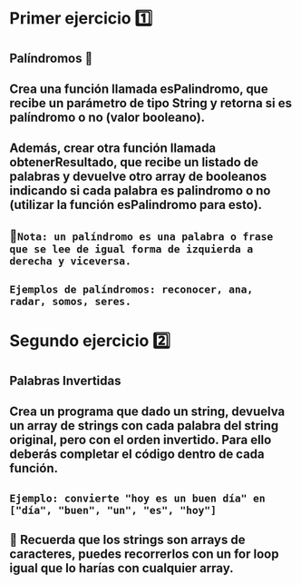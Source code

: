 # Primer ejercicio 1️⃣

## Palíndromos 🦄

## Crea una función llamada esPalindromo, que recibe un parámetro de tipo String y retorna si es palíndromo o no (valor booleano).

## Además, crear otra función llamada obtenerResultado, que recibe un listado de palabras y devuelve otro array de booleanos indicando si cada palabra es palindromo o no (utilizar la función esPalindromo para esto).

## 🚨`Nota: un palíndromo es una palabra o frase que se lee de igual forma de izquierda a derecha y viceversa.`

## `Ejemplos de palíndromos: reconocer, ana, radar, somos, seres.`

# Segundo ejercicio 2️⃣

## Palabras Invertidas

## Crea un programa que dado un string, devuelva un array de strings con cada palabra del string original, pero con el orden invertido. Para ello deberás completar el código dentro de cada función.

## `Ejemplo: convierte "hoy es un buen día" en ["día", "buen", "un", "es", "hoy"]`

## 🚨 Recuerda que los strings son arrays de caracteres, puedes recorrerlos con un for loop igual que lo harías con cualquier array.
